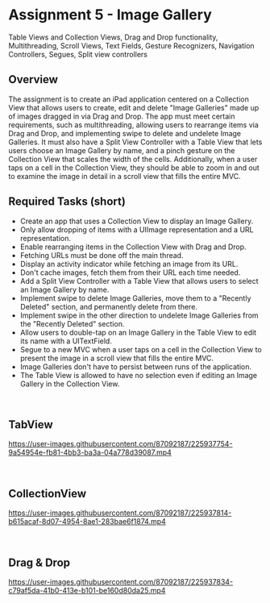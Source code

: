 # Assignment 5 - Image Gallery
Table Views and Collection Views, Drag and Drop functionality, Multithreading, Scroll Views, Text Fields, Gesture Recognizers, Navigation Controllers, Segues, Split view controllers

## Overview 
The assignment is to create an iPad application centered on a Collection View that allows users to create, edit and delete "Image Galleries" made up of images dragged in via Drag and Drop. The app must meet certain requirements, such as multithreading, allowing users to rearrange items via Drag and Drop, and implementing swipe to delete and undelete Image Galleries. It must also have a Split View Controller with a Table View that lets users choose an Image Gallery by name, and a pinch gesture on the Collection View that scales the width of the cells. Additionally, when a user taps on a cell in the Collection View, they should be able to zoom in and out to examine the image in detail in a scroll view that fills the entire MVC.

## Required Tasks (short)
- Create an app that uses a Collection View to display an Image Gallery.
- Only allow dropping of items with a UIImage representation and a URL representation.
- Enable rearranging items in the Collection View with Drag and Drop.
- Fetching URLs must be done off the main thread.
- Display an activity indicator while fetching an image from its URL.
- Don't cache images, fetch them from their URL each time needed.
- Add a Split View Controller with a Table View that allows users to select an Image Gallery by name.
- Implement swipe to delete Image Galleries, move them to a "Recently Deleted" section, and permanently delete from there.
- Implement swipe in the other direction to undelete Image Galleries from the "Recently Deleted" section.
- Allow users to double-tap on an Image Gallery in the Table View to edit its name with a UITextField.
- Segue to a new MVC when a user taps on a cell in the Collection View to present the image in a scroll view that fills the entire MVC.
- Image Galleries don't have to persist between runs of the application.
- The Table View is allowed to have no selection even if editing an Image Gallery in the Collection View.

<br>

## TabView

https://user-images.githubusercontent.com/87092187/225937754-9a54954e-fb81-4bb3-ba3a-04a778d39087.mp4

<br>

## CollectionView

https://user-images.githubusercontent.com/87092187/225937814-b615acaf-8d07-4954-8ae1-283bae6f1874.mp4

<br>

## Drag & Drop

https://user-images.githubusercontent.com/87092187/225937834-c79af5da-41b0-413e-b101-be160d80da25.mp4

